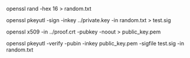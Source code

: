 openssl rand -hex 16 > random.txt

openssl pkeyutl -sign -inkey ../private.key -in random.txt > test.sig

openssl x509 -in ../proof.crt -pubkey -noout > public_key.pem

openssl pkeyutl -verify -pubin -inkey public_key.pem -sigfile test.sig -in random.txt